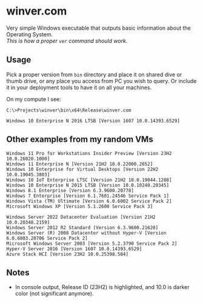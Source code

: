 # winver.com

Very simple Windows executable that outputs basic information about the Operating System.  
*This is how a proper `ver` command should work.*

## Usage

Pick a proper version from `bin` directory and place it on shared dive or thumb drive,
or any place you access from PC you wish to query.
Or include it in your deployment tools to have it on all your machines.

On my compute I see:

    C:\>Projects\winver\bin\x64\Release\winver.com
    
    Windows 10 Enterprise N 2016 LTSB [Version 1607 10.0.14393.6529]

## Other examples from my random VMs

    Windows 11 Pro for Workstations Insider Preview [Version 23H2 10.0.26020.1000]
    Windows 11 Enterprise N [Version 21H2 10.0.22000.2652]
    Windows 10 Enterprise for Virtual Desktops [Version 22H2 10.0.19045.3803]
    Windows 10 IoT Enterprise LTSC [Version 21H2 10.0.19044.1288]
    Windows 10 Enterprise N 2015 LTSB [Version 10.0.10240.20345]
    Windows 8.1 Enterprise [Version 6.3.9600.20778]
    Windows 7 Enterprise [Version 6.1.7601.24546 Service Pack 1]
    Windows Vista (TM) Ultimate [Version 6.0.6002 Service Pack 2]
    Microsoft Windows XP [Version 5.1.2600 Service Pack 3]

    Windows Server 2022 Datacenter Evaluation [Version 21H2 10.0.20348.2159]
    Windows Server 2012 R2 Standard [Version 6.3.9600.21620]
    Windows Server (R) 2008 Datacenter without Hyper-V [Version 6.0.6003.20706 Service Pack 2]
    Microsoft Windows Server 2003 [Version 5.2.3790 Service Pack 2]
    Hyper-V Server 2016 [Version 1607 10.0.14393.6529]
    Azure Stack HCI [Version 23H2 10.0.25398.584]

## Notes

* In console output, Release ID (23H2) is highlighted, and 10.0 is darker color (not significant anymore).
